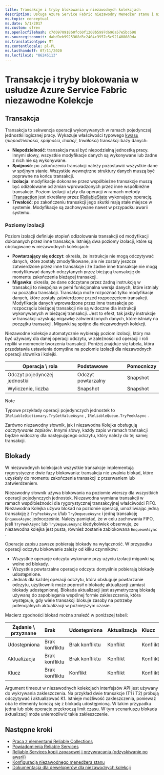 ```yaml
---
title: Transakcje i tryby blokowania w niezawodnych kolekcjach
description: Usługa Azure Service Fabric niezawodny Menedżer stanu i niezawodne transakcje kolekcji oraz blokowanie.
ms.topic: conceptual
ms.date: 5/1/2017
ms.custom: sfrev
ms.openlocfilehash: c7d0970918b0fc60f1208b5997d696a57e5bc698
ms.sourcegitcommit: dabd9eb9925308d3c2404c3957e5c921408089da
ms.translationtype: MT
ms.contentlocale: pl-PL
ms.lasthandoff: 07/11/2020
ms.locfileid: "86245113"
---
```

# <a name="transactions-and-lock-modes-in-azure-service-fabric-reliable-collections"></a>Transakcje i tryby blokowania w usłudze Azure Service Fabric niezawodne Kolekcje

## <a name="transaction"></a>Transakcja

Transakcja to sekwencja operacji wykonywanych w ramach pojedynczej jednostki logicznej pracy. Wykazuje właściwości typowego [kwasu](https://en.wikipedia.org/wiki/ACID) (*niepodzielności*, *spójności*, *izolacji*, *trwałości*) transakcji bazy danych:

* **Niepodzielność**: transakcja musi być niepodzielną jednostką pracy. Innymi słowy, wszystkie modyfikacje danych są wykonywane lub żadne z nich nie są wykonywane.
* **Spójność**: po zakończeniu transakcji należy pozostawić wszystkie dane w spójnym stanie. Wszystkie wewnętrzne struktury danych muszą być poprawne na końcu transakcji.
* **Izolacja**: modyfikacje dokonane przez współbieżne transakcje muszą być odizolowane od zmian wprowadzonych przez inne współbieżne transakcje. Poziom izolacji użyty dla operacji w ramach metody [ITransaction](/dotnet/api/microsoft.servicefabric.data.itransaction?view=azure-dotnet) jest określany przez [IReliableState](/dotnet/api/microsoft.servicefabric.data.ireliablestate?view=azure-dotnet) wykonujący operację.
* **Trwałość**: po zakończeniu transakcji jego skutki mają stałe miejsce w systemie. Modyfikacje są zachowywane nawet w przypadku awarii systemu.

### <a name="isolation-levels"></a>Poziomy izolacji

Poziom izolacji definiuje stopień odizolowania transakcji od modyfikacji dokonanych przez inne transakcje.
Istnieją dwa poziomy izolacji, które są obsługiwane w niezawodnych kolekcjach:

* **Powtarzający się odczyt**: określa, że instrukcje nie mogą odczytywać danych, które zostały zmodyfikowane, ale nie zostały jeszcze zatwierdzone przez inne transakcje i że żadne inne transakcje nie mogą modyfikować danych odczytanych przez bieżącą transakcję do momentu zakończenia bieżącej transakcji.
* **Migawka**: określa, że dane odczytane przez żadną instrukcję w transakcji to niespójna w pełni funkcjonalna wersja danych, które istniały na początku transakcji.
  Transakcja może rozpoznać tylko modyfikacje danych, które zostały zatwierdzone przed rozpoczęciem transakcji.
  Modyfikacje danych wprowadzone przez inne transakcje po rozpoczęciu bieżącej transakcji nie są widoczne dla instrukcji wykonywanych w bieżącej transakcji.
  Jest to efekt, tak jakby instrukcje w transakcji uzyskują migawkę zatwierdzonych danych, które istniały na początku transakcji.
  Migawki są spójne dla niezawodnych kolekcji.

Niezawodne kolekcje automatycznie wybierają poziom izolacji, który ma być używany dla danej operacji odczytu, w zależności od operacji i roli repliki w momencie tworzenia transakcji.
Poniżej znajduje się tabela, która przedstawia ustawienia domyślne na poziomie izolacji dla niezawodnych operacji słownika i kolejki.

| Operacja \ rola | Podstawowe | Pomocniczy |
| --- |:--- |:--- |
| Odczyt pojedynczej jednostki |Odczyt powtarzalny |Snapshot |
| Wyliczenie, liczba |Snapshot |Snapshot |

> [!NOTE]
> Typowe przykłady operacji pojedynczych jednostek to `IReliableDictionary.TryGetValueAsync` , `IReliableQueue.TryPeekAsync` .
> 

Zarówno niezawodny słownik, jak i niezawodna Kolejka obsługują *odczytywanie zapisów*.
Innymi słowy, każdy zapis w ramach transakcji będzie widoczny dla następującego odczytu, który należy do tej samej transakcji.

## <a name="locks"></a>Blokady

W niezawodnych kolekcjach wszystkie transakcje implementują rygorystyczne dwie fazy blokowania: transakcja nie zwalnia blokad, które uzyskały do momentu zakończenia transakcji z przerwaniem lub zatwierdzeniem.

Niezawodny słownik używa blokowania na poziomie wierszy dla wszystkich operacji pojedynczych jednostek.
Niezawodna wymiana transakcji w ramach współbieżności dla rygorystycznej transakcyjnej właściwości FIFO.
Niezawodna Kolejka używa blokad na poziomie operacji, umożliwiając jedną transakcję z `TryPeekAsync` i/lub `TryDequeueAsync` i jedną transakcję `EnqueueAsync` jednocześnie.
Należy pamiętać, że w celu zachowania FIFO, jeśli `TryPeekAsync` lub `TryDequeueAsync` kiedykolwiek obserwuje, że niezawodna kolejka jest pusta, również zostanie zablokowana `EnqueueAsync` .

Operacje zapisu zawsze pobierają blokady na wyłączność.
W przypadku operacji odczytu blokowanie zależy od kilku czynników:

- Wszystkie operacje odczytu wykonane przy użyciu izolacji migawki są wolne od blokady.
- Wszystkie powtarzalne operacje odczytu domyślnie pobierają blokady udostępnione.
- Jednak dla każdej operacji odczytu, która obsługuje powtarzanie odczytu, użytkownik może poprosił o blokadę aktualizacji zamiast blokady udostępnionej.
Blokada aktualizacji jest asymetryczną blokadą używaną do zapobiegania wspólnej formie zakleszczenia, która występuje, gdy wiele transakcji blokuje zasoby na potrzeby potencjalnych aktualizacji w późniejszym czasie.

Macierz zgodności blokad można znaleźć w poniższej tabeli:

| Żądanie \ przyznane | Brak | Udostępniona | Aktualizacja | Klucz |
| --- |:--- |:--- |:--- |:--- |
| Udostępniona |Brak konfliktu |Brak konfliktu |Konflikt |Konflikt |
| Aktualizacja |Brak konfliktu |Brak konfliktu |Konflikt |Konflikt |
| Klucz |Brak konfliktu |Konflikt |Konflikt |Konflikt |

Argument timeout w niezawodnych kolekcjach interfejsów API jest używany do wykrywania zakleszczenia.
Na przykład dwie transakcje (T1 i T2) próbują odczytywać i aktualizować K1.
Istnieje możliwość zakleszczenia, ponieważ oba te elementy kończą się z blokadą udostępnioną.
W takim przypadku jedna lub obie operacje przekroczą limit czasu. W tym scenariuszu blokada aktualizacji może uniemożliwić takie zakleszczenie.

## <a name="next-steps"></a>Następne kroki

* [Praca z elementami Reliable Collections](service-fabric-work-with-reliable-collections.md)
* [Powiadomienia Reliable Services](service-fabric-reliable-services-notifications.md)
* [Reliable Services kopii zapasowej i przywracania (odzyskiwanie po awarii)](service-fabric-reliable-services-backup-restore.md)
* [Konfiguracja niezawodnego menedżera stanu](service-fabric-reliable-services-configuration.md)
* [Dokumentacja dla deweloperów dla niezawodnych kolekcji](/dotnet/api/microsoft.servicefabric.data.collections?view=azure-dotnet#microsoft_servicefabric_data_collections)
